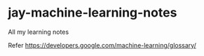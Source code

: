 # jay-machine-learning-notes
All my learning notes

Refer https://developers.google.com/machine-learning/glossary/

